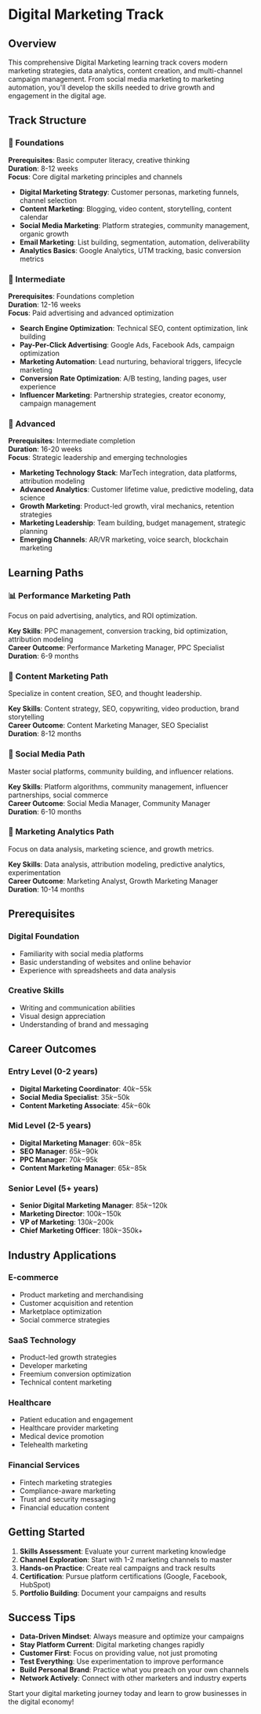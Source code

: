 # Digital Marketing Track

## Overview

This comprehensive Digital Marketing learning track covers modern marketing strategies, data analytics, content creation, and multi-channel campaign management. From social media marketing to marketing automation, you'll develop the skills needed to drive growth and engagement in the digital age.

## Track Structure

### 📱 Foundations

**Prerequisites**: Basic computer literacy, creative thinking  
**Duration**: 8-12 weeks  
**Focus**: Core digital marketing principles and channels

- **Digital Marketing Strategy**: Customer personas, marketing funnels, channel selection
- **Content Marketing**: Blogging, video content, storytelling, content calendar
- **Social Media Marketing**: Platform strategies, community management, organic growth
- **Email Marketing**: List building, segmentation, automation, deliverability
- **Analytics Basics**: Google Analytics, UTM tracking, basic conversion metrics

### 🎯 Intermediate

**Prerequisites**: Foundations completion  
**Duration**: 12-16 weeks  
**Focus**: Paid advertising and advanced optimization

- **Search Engine Optimization**: Technical SEO, content optimization, link building
- **Pay-Per-Click Advertising**: Google Ads, Facebook Ads, campaign optimization
- **Marketing Automation**: Lead nurturing, behavioral triggers, lifecycle marketing
- **Conversion Rate Optimization**: A/B testing, landing pages, user experience
- **Influencer Marketing**: Partnership strategies, creator economy, campaign management

### 🚀 Advanced

**Prerequisites**: Intermediate completion  
**Duration**: 16-20 weeks  
**Focus**: Strategic leadership and emerging technologies

- **Marketing Technology Stack**: MarTech integration, data platforms, attribution modeling
- **Advanced Analytics**: Customer lifetime value, predictive modeling, data science
- **Growth Marketing**: Product-led growth, viral mechanics, retention strategies
- **Marketing Leadership**: Team building, budget management, strategic planning
- **Emerging Channels**: AR/VR marketing, voice search, blockchain marketing

## Learning Paths

### 📊 Performance Marketing Path

Focus on paid advertising, analytics, and ROI optimization.

**Key Skills**: PPC management, conversion tracking, bid optimization, attribution modeling  
**Career Outcome**: Performance Marketing Manager, PPC Specialist  
**Duration**: 6-9 months

### 📝 Content Marketing Path

Specialize in content creation, SEO, and thought leadership.

**Key Skills**: Content strategy, SEO, copywriting, video production, brand storytelling  
**Career Outcome**: Content Marketing Manager, SEO Specialist  
**Duration**: 8-12 months

### 📱 Social Media Path

Master social platforms, community building, and influencer relations.

**Key Skills**: Platform algorithms, community management, influencer partnerships, social commerce  
**Career Outcome**: Social Media Manager, Community Manager  
**Duration**: 6-10 months

### 🔬 Marketing Analytics Path

Focus on data analysis, marketing science, and growth metrics.

**Key Skills**: Data analysis, attribution modeling, predictive analytics, experimentation  
**Career Outcome**: Marketing Analyst, Growth Marketing Manager  
**Duration**: 10-14 months

## Prerequisites

### Digital Foundation

- Familiarity with social media platforms
- Basic understanding of websites and online behavior
- Experience with spreadsheets and data analysis

### Creative Skills

- Writing and communication abilities
- Visual design appreciation
- Understanding of brand and messaging

## Career Outcomes

### Entry Level (0-2 years)

- **Digital Marketing Coordinator**: $40k-$55k
- **Social Media Specialist**: $35k-$50k
- **Content Marketing Associate**: $45k-$60k

### Mid Level (2-5 years)

- **Digital Marketing Manager**: $60k-$85k
- **SEO Manager**: $65k-$90k
- **PPC Manager**: $70k-$95k
- **Content Marketing Manager**: $65k-$85k

### Senior Level (5+ years)

- **Senior Digital Marketing Manager**: $85k-$120k
- **Marketing Director**: $100k-$150k
- **VP of Marketing**: $130k-$200k
- **Chief Marketing Officer**: $180k-$350k+

## Industry Applications

### E-commerce

- Product marketing and merchandising
- Customer acquisition and retention
- Marketplace optimization
- Social commerce strategies

### SaaS Technology

- Product-led growth strategies
- Developer marketing
- Freemium conversion optimization
- Technical content marketing

### Healthcare

- Patient education and engagement
- Healthcare provider marketing
- Medical device promotion
- Telehealth marketing

### Financial Services

- Fintech marketing strategies
- Compliance-aware marketing
- Trust and security messaging
- Financial education content

## Getting Started

1. **Skills Assessment**: Evaluate your current marketing knowledge
2. **Channel Exploration**: Start with 1-2 marketing channels to master
3. **Hands-on Practice**: Create real campaigns and track results
4. **Certification**: Pursue platform certifications (Google, Facebook, HubSpot)
5. **Portfolio Building**: Document your campaigns and results

## Success Tips

- **Data-Driven Mindset**: Always measure and optimize your campaigns
- **Stay Platform Current**: Digital marketing changes rapidly
- **Customer First**: Focus on providing value, not just promoting
- **Test Everything**: Use experimentation to improve performance
- **Build Personal Brand**: Practice what you preach on your own channels
- **Network Actively**: Connect with other marketers and industry experts

Start your digital marketing journey today and learn to grow businesses in the digital economy!
